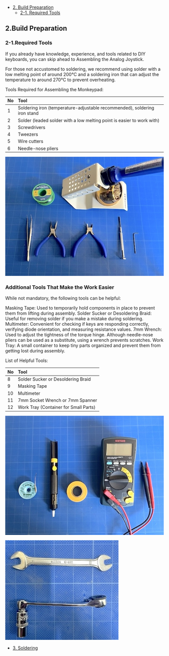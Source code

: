 <!-- ### Monkeypad Build Guide Top Page is here [English](01_build_guide.md)  -->

  - [2. Build Preparation](02_build_preparation.md)
    - [2-1. Required Tools](./02_build_preparation.md/#2-1Required_Tools)

## 2.Build Preparation
### 2-1.Required Tools

If you already have knowledge, experience, and tools related to DIY keyboards, you can skip ahead to Assembling the Analog Joystick.

For those not accustomed to soldering, we recommend using solder with a low melting point of around 200°C and a soldering iron that can adjust the temperature to around 270°C to prevent overheating.

Tools Required for Assembling the Monkeypad:

| No | Tool |
|:-|:-|
| 1 | Soldering iron (temperature-adjustable recommended), soldering iron stand |
| 2 | Solder (leaded solder with a low melting point is easier to work with) |
| 3 | Screwdrivers |
| 4 | Tweezers |
| 5 |	Wire cutters |
| 6 | Needle-nose pliers |

![](../images/02/monkeypad_2_01.jpeg)

### Additional Tools That Make the Work Easier

While not mandatory, the following tools can be helpful:

Masking Tape: Used to temporarily hold components in place to prevent them from lifting during assembly.
Solder Sucker or Desoldering Braid: Useful for removing solder if you make a mistake during soldering.
Multimeter: Convenient for checking if keys are responding correctly, verifying diode orientation, and measuring resistance values.
7mm Wrench: Used to adjust the tightness of the torque hinge. Although needle-nose pliers can be used as a substitute, using a wrench prevents scratches.
Work Tray: A small container to keep tiny parts organized and prevent them from getting lost during assembly.

List of Helpful Tools:

| No | Tool |
|:-|:-|
| 8 | Solder Sucker or Desoldering Braid |
| 9 | Masking Tape |
| 10 | Multimeter |
| 11 | 7mm Socket Wrench or 7mm Spanner |
| 12 | Work Tray (Container for Small Parts) |

![](../images/02/monkeypad_2_02.jpeg)

![](../images/02/monkeypad_2_03.jpeg)

  - [3. Soldering](03_soldering.md)
